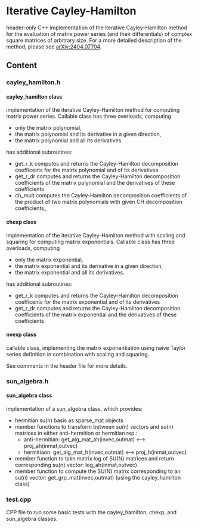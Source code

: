 # Iterative Cayley-Hamilton
header-only C++ implementation of the iterative Cayley-Hamilton method for the evaluation of matrix power series (and their differentials) of complex square matrices of arbitrary size. For a more detailed description of the method, please see [arXiv:2404.07704](https://arxiv.org/abs/2404.07704).

## Content

### cayley_hamilton.h
#### cayley_hamilton class
implementation of the iterative Cayley-Hamilton method for computing matrix power series. 
Callable class has three overloads, computing
- only the matrix polynomial,
- the matrix polynomial and its derivative in a given direction,
- the matrix polynomial and all its derivatives.

has additional subroutines:
- get_r_k computes and returns the Cayley-Hamilton decomposition coefficents for the matrix polynomial and of its derivatives
- get_r_dr computes and returns the Cayley-Hamilton decomposition coefficients of the matrix polynomial and the derivatives of these coefficients 
- ch_mult computes the Cayley-Hamilton decomposition coefficients of the product of two matrix polynomials with given CH decomposition coefficients_

#### chexp class
implementation of the iterative Cayley-Hamilton method with scaling and squaring for computing matrix exponentials. 
Callable class has three overloads, computing
- only the matrix exponential,
- the matrix exponential and its derivative in a given direction,
- the matrix exponential and all its derivatives.

has additional subroutines:
- get_r_k computes and returns the Cayley-Hamilton decomposition coefficents for the matrix exponential and of its derivatives
- get_r_dr computes and returns the Cayley-Hamilton decomposition coefficients of the matrix exponential and the derivatives of these coefficients 


#### nvexp class
callable class, implementing the matrix exponentiation using naive Taylor series definition in combination with scaling and squaring. 


See comments in the header file for more details.


### sun_algebra.h
#### sun_algebra class
implementation of a sun_algebra class, which provides:
- hermitian su(n) basis as sparse_mat objects
- member functions to transform between su(n) vectors and su(n) matrices in either anti-hermition or hermitian rep.:
   * anti-hermitian: get_alg_mat_ah(invec,outmat) <--> proj_ah(inmat,outvec)
   * hermitiaon: get_alg_mat_h(invec,outmat) <--> proj_h(inmat,outvec)
- member function to take matrix log of SU(N) matrices and return corresponding su(n) vector: log_ah(inmat,outvec)
- member function to compute the SU(N) matrix corresponding to an su(n) vector: get_grp_mat(invec,outmat) (using the cayley_hamilton class)

### test.cpp
CPP file to run some basic tests with the cayley_hamilton, chexp, and sun_algebra classes.
